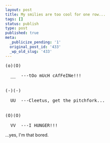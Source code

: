 ```yaml
---
layout: post
title: My smilies are too cool for one row...
tags: []
status: publish
type: post
published: true
meta:
  _publicize_pending: '1'
  original_post_id: '433'
  _wp_old_slug: '433'
---
```

<pre>
(o)(O)

  __  ---tOo mUcH cAfFeINe!!!


(-)(-)

  UU  ---Cleetus, get the pitchfork...


(O)(O)

  VV  ---I HUNGER!!!
</pre>

...yes, I'm that bored.
